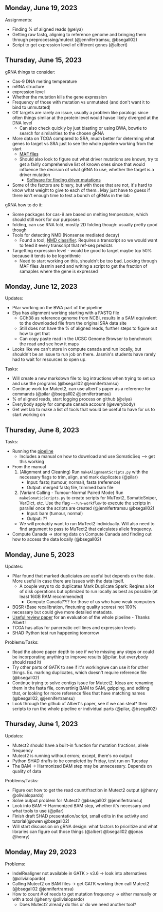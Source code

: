 ## Monday, June 19, 2023
Assignments:
- Finding % of aligned reads (@elya)
- Getting raw fastq, aligning to reference genome and bringing them through preprocessing/mutect (@jennifertramsu, @bsegall02)
- Script to get expression level of different genes (@albert)

## Thursday, June 15, 2023
gRNA things to consider:
- Cas-9 DNA melting temperature
- mRNA structure
- expression level
- Whether the mutation kills the gene expression
- Frequency of those with mutation vs unmutated (and don't want it to bind to unmutated)
- Off targets are rarely an issue, usually a problem like paralogs since often things similar at the protein level would havae likely diverged at the DNA level
    - Can also check quickly by just blasting or using BWA, bowtie to search for similarities to the chosen gRNA
- More data on TCGA compared to SRA, much better for determing what genes to target vs SRA just to see the whole pipeline working from the start
    - [MAF files](https://portal.gdc.cancer.gov/repository?filters=%7B%22op%22%3A%22and%22%2C%22content%22%3A%5B%7B%22op%22%3A%22in%22%2C%22content%22%3A%7B%22field%22%3A%22files.access%22%2C%22value%22%3A%5B%22open%22%5D%7D%7D%2C%7B%22op%22%3A%22in%22%2C%22content%22%3A%7B%22field%22%3A%22files.data_category%22%2C%22value%22%3A%5B%22simple%20nucleotide%20variation%22%5D%7D%7D%5D%7D)
    -  Should also look to figure out what driver mutations are  known, try to get a fairly comprehensive list of known ones since that would influence the decision of what gRNA to use, whether the target is a driver mutation
        - [Software for finding driver mutations](https://genomemedicine.biomedcentral.com/articles/10.1186/s13073-021-00830-0)
- Some  of the factors are binary, but with those that are not, it's hard to know what weight to give to each of them.. May just have to guess if there isn't enough time to test a bunch of gRNAs in the lab

gRNA how to do it:
- Some packages for cas-9 are based on melting temperature, which should still work for our purposes
- folding, can use RNA fold, mostly 2D folding though: usually pretty good though
- Tools for detecting NMD (Nonsense mediated decay)
    - Found a tool, [NMD classifier](https://journals.plos.org/plosone/article?id=10.1371/journal.pone.0174798). Requires a transcript so we would want to feed it every transcript that ref-seq predicts
- Targetting expression level - would be good to target maybe top 50% because it tends to be logorithmic
    - Need to start working on this, shouldn't be too bad. Looking through MAF files Jasmin send and writing a script to get the fraction of samaples where the gene is expressed
 
## Monday, June 12, 2023
Updates:
- Pilar working on the BWA part of the pipeline
- Elya has alignment working starting with a FASTQ file 
    - GCh38 as reference genome from NCBI, results in a SAM equivalent to the downloaded file from the original SRA data site
    - Still does not have the % of aligned reads, further steps to figure out how to get that
    - Can copy paste read in the UCSC Genome Browser to benchmark the read and see how it maps
- Looks like we can't store in compute canada and run locally, but shouldn't be an issue to run job on there. Jasmin's students have rarely had to wait for resources to open up.

Tasks:
- Will create a new markdown file to log intructions when trying to set up and use the programs (@bsegall02 @jennifertramsu)
- Continue work for Mutect2, can use albert's paper as a reference for commands (@pilar @bsegall02 @jennifertramsu)
- % of aligned reads, start logging process on github (@elya)
- Everybody apply for compute canada account (@everybody)
- Get wet lab to make a list of tools that would be useful to have for us to start working on

## Thursday, June 8, 2023
Tasks:
- Running the [pipeline](https://github.com/bioinform/somaticseq)
    - Includes a manual on how to download and use SomaticSeq --> get this working
- From the manual
    1) (Alignment and Cleaning) Run `makeAlignmentScripts.py` with the necessary flags to trim, align, and mark duplicates (@pilar)
        - Input: fastq (tumour, normal), fasta (reference)
        - Output: merged fastq file, trimmed bam file
    2) (Variant Calling - Tumour-Normal Paired Mode) Run `makeSomaticScripts.py` to create scripts for MuText2, SomaticSniper, VarDict, etc. Use the flag `--run-workflow` to execute the scripts in parallel once the scripts are created (@jennifertramsu @bsegall02)
        - Input: bam (tumour, normal)
        - Output: ??
    - We will probably want to run MuTect2 individually. Will also need to find argument to pass to MuTect2 that calculates allele frequency.
- Compute Canada -> storing data on Compute Canada and finding out how to access the data locally (@bsegall02)

## Monday, June 5, 2023
Updates:
- Pilar found that marked dupliciates are useful but depends on the data. More useful in case there are issues with the data itself. 
    - A couple ways to do duplicates Mark Duplicate Spark: Reqires a lot of disk operations but optimized to run locally as best as possible (at least 16GB RAM recommended)
        - Compute Canada??!? for those of us who have weak computers
- BQSR (Base recalibration, finetuning quality scores) not 100% necessary but could give more detailed metadata.
- [Useful review paper](https://www.ncbi.nlm.nih.gov/pmc/articles/PMC8506910/) for an evaluation of the whole pipeline - Thanks Albert!
- TCGA has atlas for pancreatic cell lines and expression levels
- SHAD Python test run happening tomorrow

Problems/Tasks:
- Read the above paper depth to see if we're missing any steps or could be incorporating anything to improve results (@pilar, but everybody should read it)
- Try other parts of GATK to see if it's working/we can use it for other things. Ex. marking duplicates, which doesn't require reference file (@bsegall02)
- Continue trying to solve contigs issue for Mutect2. Ideas are renaming them in the fasta file, convertinig BAM to SAM, gzipping, and editing that, or looking for more reference files that have matching names (@besgall02, @jennifertramsu)
- Look through the github of Albert's paper, see if we can steal* their scripts to run the whole pipeline or individual parts (@pilar, @bsegall02)

## Thursday, June 1, 2023
Updates:
- Mutect2 should have a built-in function for mutation fractions, allele frequency
- Mutect2 is running without errors; except, there's no output
- Python SHAD drafts to be completed by Friday, test run on Tuesday
- The BAM -> Harmonized BAM step may be unnecessary. Depends on quality of data

Problems/Tasks:
- Figure out how to get the read count/fraction in Mutect2 output (@henry @olivialopardo)
- Solve output problem for Mutect2 (@bsegall02 @jennifertramsu)
- Look into BAM -> Harmonized BAM step, whether it's necessary and what tools to use (@pilar)
- Finish draft SHAD presentation/script, small edits in the activity and tutorial(@owen @bsegall02)
- Will start discussion on gRNA design: what factors to prioritize and what libraries can figure out those things (@albert @bsegall02 @jonas @henry)

## Monday, May 29, 2023
Problems:
- IndelRealigner not available in GATK > v3.6 -> look into alternatives (@olivialopardo)
- Calling Mutect2 on BAM files -> get GATK working then call Mutect2 (@bsegall02 @jennifertramsu)
- How to count # of reeds to get mutation frequency -> either manually or with a tool (@henry @olivialopardo)
    - Does Mutect2 already do this or do we need another tool?
